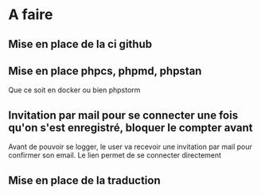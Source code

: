 # A faire

## Mise en place de la ci github

## Mise en place phpcs, phpmd, phpstan
Que ce soit en docker ou bien phpstorm

## Invitation par mail pour se connecter une fois qu'on s'est enregistré, bloquer le compter avant

Avant de pouvoir se logger, le user va recevoir une invitation par mail pour confirmer son email.
Le lien permet de se connecter directement

## Mise en place de la traduction